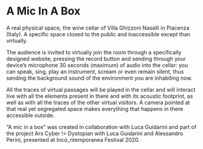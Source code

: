# A Mic In A Box

A real physical space, the wine cellar of Villa Ghizzoni Nasalli in Piacenza (Italy). A specific space closed to the public and inaccessible except than virtually.

The audience is invited to virtually join the room through a specifically designed website, pressing the record button and sending through your device’s microphone 30 seconds (maximum) of audio into the cellar: you can speak, sing, play an instrument, scream or even remain silent, thus sending the background sound of the environment you are inhabiting now.

All the traces of virtual passages will be played in the cellar and will interact live with all the elements present in there and with its acoustic footprint, as well as with all the traces of the other virtual visitors. A camera pointed at that real yet segregated space makes everything that happens in there accessible outside.

“A mic in a box” was created in collaboration with Luca Guidarini and part of the project Ars Cyber != Dystopian with Luca Guidarini and Alessandro Perini, presented at Incó_ntemporanea Festival 2020.
